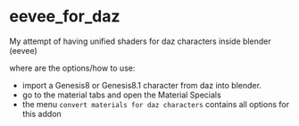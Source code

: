 # eevee_for_daz

My attempt of having unified shaders for daz characters inside blender (eevee)

where are the options/how to use:
- import a Genesis8 or Genesis8.1 character from daz into blender.
- go to the material tabs and open the Material Specials
- the menu `convert materials for daz characters` contains all options for this addon
